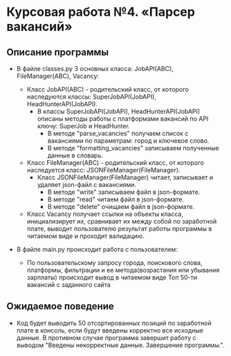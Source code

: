 # Курсовая работа №4. «Парсер вакансий»

## Описание программы

- В файле classes.py 3 основных класса: JobAPI(ABC), FileManager(ABC), Vacancy:
  - Класс JobAPI(ABC) - родительский класс, от которого наследуются классы: SuperJobAPI(JobAPI), HeadHunterAPI(JobAPI).
    - В классы SuperJobAPI(JobAPI), HeadHunterAPI(JobAPI) описаны методы работы с платформами вакансий по API ключу: SuperJob и HeadHunter.
        - В методе "parse_vacancies" получаем список с вакансиями по параметрам: город и ключевое слово.
        - В методе "formatting_vacancies" записываем полученные данные в словарь.
  - Класс FileManager(ABC) - родительский класс, от которого наследуется класс: JSONFileManager(FileManager).
    - Класс JSONFileManager(FileManager) читает, записывает и удаляет json-файл с вакансиями.
        - В методе "write" записываем файл в json-формате.
        - В методе "read" читаем файл в json-формате.
        - В методе "delete" очищаем файл в json-формате.
  - Класс Vacancy получает ссылки на объекты класса, инициализирует их, сравнивает их между собой по заработной плате, выводит пользователю результат работы программы в читаемом виде и проходит валидацию.

- В файле main.py происходит работа с пользователем:
    - По пользовательскому запросу города, поискового слова, платформы, фильтрации и ее метода(возрастания или убывания зарплаты) происходит вывод в читаемом виде Топ 50-ти вакансий с заданного сайта


## Ожидаемое поведение
- Код будет выводить 50 отсортированных позиций по заработной плате в консоль, если будут введены корректно все исходные данные. В противном случае программа завершит работу с выводом "Введены некорректные данные. Завершение программы.".
